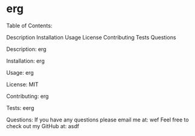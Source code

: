 # erg

  Table of Contents:

  Description
  Installation
  Usage
  License
  Contributing
  Tests
  Questions

  Description: erg
  
  Installation: erg

  Usage: erg

  License: MIT

  

  Contributing: erg

  Tests: eerg

  Questions: If you have any questions please email me at: wef
  Feel free to check out my GitHub at: asdf

  
